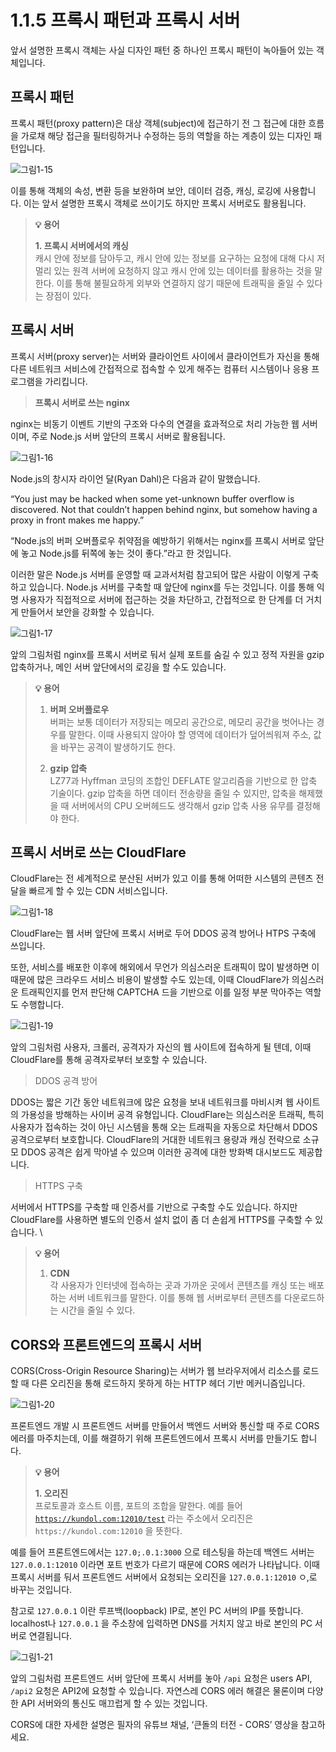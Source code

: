 # 1.1.5 프록시 패턴과 프록시 서버

앞서 설명한 프록시 객체는 사실 디자인 패턴 중 하나인 프록시 패턴이 녹아들어 있는 객체입니다. 

## 프록시 패턴
프록시 패턴(proxy pattern)은 대상 객체(subject)에 접근하기 전 그 접근에 대한 흐름을 가로채 해당 접근을 필터링하거나 수정하는 등의 역할을 하는 계층이 있는 디자인 패턴입니다.

![그림1-15](../../images/그림1-15.png)

이를 통해 객체의 속성, 변환 등을 보완하며 보안, 데이터 검증, 캐싱, 로깅에 사용합니다. 
이는 앞서 설명한 프록시 객체로 쓰이기도 하지만 프록시 서버로도 활용됩니다. 

> **💡 용어**
> 
> **1. 프록시 서버에서의 캐싱**  
캐시 안에 정보를 담아두고, 캐시 안에 있는 정보를 요구하는 요청에 대해 다시 저 멀리 있는 원격 서버에 요청하지 않고 캐시 안에 있는 데이터를 활용하는 것을 말한다. 이를 통해 불필요하게 외부와 연결하지 않기 때문에 트래픽을 줄일 수 있다는 장점이 있다. 

## 프록시 서버
프록시 서버(proxy server)는 서버와 클라이언트 사이에서 클라이언트가 자신을 통해 다른 네트워크 서비스에 간접적으로 접속할 수 있게 해주는 컴퓨터 시스템이나 응용 프로그램을 가리킵니다.

> **프록시 서버로 쓰는 nginx**
> 

nginx는 비동기 이벤트 기반의 구조와 다수의 연결을 효과적으로 처리 가능한 웹 서버이며, 주로 Node.js 서버 앞단의 프록시 서버로 활용됩니다. 

![그림1-16](../../images/그림1-16.png)

Node.js의 창시자 라이언 달(Ryan Dahl)은 다음과 같이 말했습니다.

“You just may be hacked when some yet-unknown buffer overflow is discovered. Not that couldn’t happen behind nginx, but somehow having a proxy in front makes me happy.”

“Node.js의 버퍼 오버플로우 취약점을 예방하기 위해서는 nginx를 프록시 서버로 앞단에 놓고 Node.js를 뒤쪽에 놓는 것이 좋다.”라고 한 것입니다.

이러한 말은 Node.js 서버를 운영할 때 교과서처럼 참고되어 많은 사람이 이렇게 구축하고 있습니다. Node.js 서버를 구축할 때 앞단에 nginx를 두는 것입니다. 이를 통해 익명 사용자가 직접적으로 서버에 접근하는 것을 차단하고, 간접적으로 한 단계를 더 거치게 만들어서 보안을 강화할 수 있습니다.

![그림1-17](../../images/그림1-17.png)

앞의 그림처럼 nginx를 프록시 서버로 둬서 실제 포트를 숨길 수 있고 정적 자원을 gzip 압축하거나, 메인 서버 앞단에서의 로깅을 할 수도 있습니다.

> **💡 용어**  
> 
> 1. **버퍼 오버플로우**  
버퍼는 보통 데이터가 저장되는 메모리 공간으로, 메모리 공간을 벗어나는 경우를 말한다. 이때 사용되지 않아야 할 영역에 데이터가 덮어씌워져 주소, 값을 바꾸는 공격이 발생하기도 한다.
> 
> 2. **gzip 압축**  
LZ77과 Hyffman 코딩의 조합인 DEFLATE 알고리즘을 기반으로 한 압축 기술이다. gzip 압축을 하면 데이터 전송량을 줄일 수 있지만, 압축을 해제했을 때 서버에서의 CPU 오버헤드도 생각해서 gzip 압축 사용 유무를 결정해야 한다.

## 프록시 서버로 쓰는 CloudFlare

CloudFlare는 전 세계적으로 분산된 서버가 있고 이를 통해 어떠한 시스템의 콘텐츠 전달을 빠르게 할 수 있는 CDN 서비스입니다.

![그림1-18](../../images/그림1-18.png)

CloudFlare는 웹 서버 앞단에 프록시 서버로 두어 DDOS 공격 방어나 HTPS 구축에 쓰입니다.

또한, 서비스를 배포한 이후에 해외에서 무언가 의심스러운 트래픽이 많이 발생하면 이 때문에 많은 크라우드 서비스 비용이 발생할 수도 있는데, 이때 CloudFlare가 의심스러운 트래픽인지를 먼저 판단해 CAPTCHA 드을 기반으로 이를 일정 부분 막아주는 역할도 수행합니다.

![그림1-19](../../images/그림1-19.png)

앞의 그림처럼 사용자, 크롤러, 공격자가 자신의 웹 사이트에 접속하게 될 텐데, 이때 CloudFlare를 통해 공격자로부터 보호할 수 있습니다.

> DDOS 공격 방어
> 

DDOS는 짧은 기간 동안 네트워크에 많은 요청을 보내 네트워크를 마비시켜 웹 사이트의 가용성을 방해하는 사이버 공격 유형입니다. CloudFlare는 의심스러운 트래픽, 특히 사용자가 접속하는 것이 아닌 시스템을 통해 오는 트래픽을 자동으로 차단해서 DDOS 공격으로부터 보호합니다. CloudFlare의 거대한 네트워크 용량과 캐싱 전략으로 소규모 DDOS 공격은 쉽게 막아낼 수 있으며 이러한 공격에 대한 방화벽 대시보드도 제공합니다.

> HTTPS 구축
> 

서버에서 HTTPS를 구축할 때 인증서를 기반으로 구축할 수도 있습니다. 하지만 CloudFlare를 사용하면 별도의 인증서 설치 없이 좀 더 손쉽게 HTTPS를 구축할 수 있습니다. \

> **💡 용어**
> 
> 1. **CDN**  
각 사용자가 인터넷에 접속하는 곳과 가까운 곳에서 콘텐츠를 캐싱 또는 배포하는 서버 네트워크를 말한다. 이를 통해 웹 서버로부터 콘텐츠를 다운로드하는 시간을 줄일 수 있다.

## CORS와 프론트엔드의 프록시 서버
CORS(Cross-Origin Resource Sharing)는 서버가 웹 브라우저에서 리소스를 로드할 때 다른 오리진을 통해 로드하지 못하게 하는 HTTP 헤더 기반 메커니즘입니다.

![그림1-20](../../images/그림1-20.png)

프론트엔드 개발 시 프론트엔드 서버를 만들어서 백엔드 서버와 통신할 때 주로 CORS 에러를 마주치는데, 이를 해결하기 위해 프론트엔드에서 프록시 서버를 만들기도 합니다.

> **💡 용어**
> 
> **1. 오리진**  
프로토콜과 호스트 이름, 포트의 조합을 말한다. 예를 들어 [`https://kundol.com:12010/test`](https://kundol.com:12010/test) 라는 주소에서 오리진은 `https://kundol.com:12010` 을 뜻한다.

예를 들어 프론트엔드에서는 `127.0;.0.1:3000` 으로 테스팅을 하는데 백엔드 서버는 `127.0.0.1:12010` 이라면 포트 번호가 다르기 때문에 CORS 에러가 나타납니다. 이때 프록시 서버를 둬서 프론트엔드 서버에서 요청되는 오리진을 `127.0.0.1:12010` ㅇ,로 바꾸는 것입니다. 

참고로 `127.0.0.1` 이란 루프백(loopback) IP로, 본인 PC 서버의 IP를 뜻합니다. localhost나 `127.0.0.1` 을 주소창에 입력하면 DNS를 거치지 않고 바로 본인의 PC 서버로 연결됩니다.

![그림1-21](../../images/그림1-21.png)

앞의 그림처럼 프론트엔드 서버 앞단에 프록시 서버를 놓아 `/api` 요청은 users API, `/api2` 요청은 API2에 요청할 수 있습니다. 자연스레 CORS 에러 해결은 물론이며 다양한 API 서버와의 통신도 매끄럽게 할 수 있는 것입니다.

CORS에 대한 자세한 설명은 필자의 유튜브 채널, ‘큰돌의 터전 - CORS’ 영상을 참고하세요.